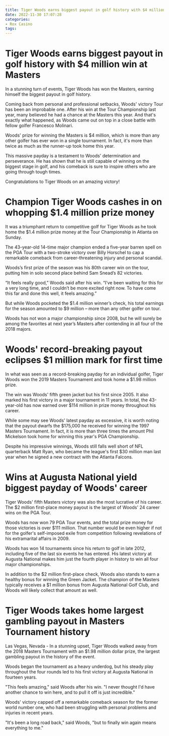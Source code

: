 ```yaml
---
title: Tiger Woods earns biggest payout in golf history with $4 million win at Masters
date: 2022-11-30 17:07:28
categories:
- Rox Casino
tags:
---
```



#  Tiger Woods earns biggest payout in golf history with $4 million win at Masters

In a stunning turn of events, Tiger Woods has won the Masters, earning himself the biggest payout in golf history.

Coming back from personal and professional setbacks, Woods' victory Tour has been an improbable one. After his win at the Tour Championship last year, many believed he had a chance at the Masters this year. And that's exactly what happened, as Woods came out on top in a close battle with fellow golfer Francesco Molinari.

Woods' prize for winning the Masters is $4 million, which is more than any other golfer has ever won in a single tournament. In fact, it's more than twice as much as the runner-up took home this year.

This massive payday is a testament to Woods' determination and perseverance. He has shown that he is still capable of winning on the biggest stage in golf, and his comeback is sure to inspire others who are going through tough times.

Congratulations to Tiger Woods on an amazing victory!

#  Champion Tiger Woods cashes in on whopping $1.4 million prize money

It was a triumphant return to competitive golf for Tiger Woods as he took home the $1.4 million prize money at the Tour Championship in Atlanta on Sunday.

The 43-year-old 14-time major champion ended a five-year barren spell on the PGA Tour with a two-stroke victory over Billy Horschel to cap a remarkable comeback from career-threatening injury and personal scandal.

Woods’s first prize of the season was his 80th career win on the tour, putting him in solo second place behind Sam Snead’s 82 victories.

“It feels really good,” Woods said after his win. “I’ve been waiting for this for a very long time, and I couldn’t be more excited right now. To have come this far and done this well, it feels amazing.”

But while Woods pocketed the $1.4 million winner’s check, his total earnings for the season amounted to $9 million – more than any other golfer on tour.

Woods has not won a major championship since 2008, but he will surely be among the favorites at next year’s Masters after contending in all four of the 2018 majors.

#  Woods' record-breaking payout eclipses $1 million mark for first time

In what was seen as a record-breaking payday for an individual golfer, Tiger Woods won the 2019 Masters Tournament and took home a $1.98 million prize.

The win was Woods' fifth green jacket but his first since 2005. It also marked his first victory in a major tournament in 11 years. In total, the 43-year-old has now earned over $114 million in prize money throughout his career.

While some may see Woods' latest payday as excessive, it is worth noting that the payout dwarfs the $175,000 he received for winning the 1997 Masters Tournament. In fact, it is more than three times the amount Phil Mickelson took home for winning this year's PGA Championship.

Despite his impressive winnings, Woods still falls well short of NFL quarterback Matt Ryan, who became the league's first $30 million man last year when he signed a new contract with the Atlanta Falcons.

#  Wins at Augusta National yield biggest payday of Woods' career

Tiger Woods' fifth Masters victory was also the most lucrative of his career. The $2 million first-place money payout is the largest of Woods' 24 career wins on the PGA Tour.

Woods has now won 79 PGA Tour events, and the total prize money for those victories is over $111 million. That number would be even higher if not for the golfer's self-imposed exile from competition following revelations of his extramarital affairs in 2009.

Woods has won 14 tournaments since his return to golf in late 2012, including five of the last six events he has entered. His latest victory at Augusta National makes him just the fourth player in history to win all four major championships.

In addition to the $2 million first-place check, Woods also stands to earn a healthy bonus for winning the Green Jacket. The champion of the Masters typically receives a $1 million bonus from Augusta National Golf Club, and Woods will likely collect that amount as well.

#  Tiger Woods takes home largest gambling payout in Masters Tournament history

Las Vegas, Nevada - In a stunning upset, Tiger Woods walked away from the 2018 Masters Tournament with an $1.98 million dollar prize, the largest gambling payout in the history of the event.

Woods began the tournament as a heavy underdog, but his steady play throughout the four rounds led to his first victory at Augusta National in fourteen years.

"This feels amazing," said Woods after his win. "I never thought I'd have another chance to win here, and to pull it off is just incredible."

Woods' victory capped off a remarkable comeback season for the former world number one, who had been struggling with personal problems and injuries in recent years.

"It's been a long road back," said Woods, "but to finally win again means everything to me."